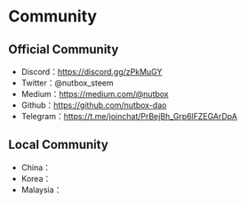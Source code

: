 # Community

## Official Community

* Discord：https://discord.gg/zPkMuGY
* Twitter：@nutbox_steem
* Medium：https://medium.com/@nutbox
* Github：https://github.com/nutbox-dao
* Telegram：https://t.me/joinchat/PrBejBh_Grp6lFZEGArDpA

## Local Community

* China：
* Korea：
* Malaysia：

